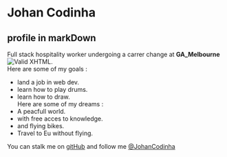 Johan Codinha
=============
profile in markDown
-------------------

Full stack hospitality worker undergoing a carrer change at **GA_Melbourne**  
![Valid XHTML](https://camo.githubusercontent.com/4e07a7d190ed9d3a622bbf33f2c80f1a31f7d7fb/68747470733a2f2f33382e6d656469612e74756d626c722e636f6d2f74756d626c725f6d32776b70383937725931727072786b726f315f3530302e676966).  
Here are some of my goals :  
- land a job in web dev.
- learn how to play drums.
- learn how to draw.  
Here are some of my dreams :  
- A peacfull world.
- with free acces to knowledge.
- and flying bikes.
- Travel to Eu without flying.

You can stalk me on [gitHub](https://github.com/JohanCodinha) and follow me [@JohanCodinha](https://twitter.com/JohanCodinha)
